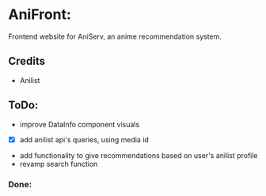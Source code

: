 # AniFront:

Frontend website for AniServ, an anime recommendation system.


## Credits

- Anilist


## ToDo:
- improve DataInfo component visuals
- [x] add anilist api's queries, using media id
- add functionality to give recommendations based on user's anilist profile
- revamp search function

### Done: